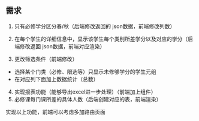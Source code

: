 ## 需求

1. 只有必修学分区分春/秋（后端修改返回的  json数据，前端修改列数）

2. 在每个学生的详细信息中，显示该学生每个类别所差学分以及对应的学分（后端修改返回 json数据，前端对应渲染）

3. 更改筛选条件（前端修改）

- 选择某个门类（必修、限选等）只显示未修够学分的学生元组
- 在对应列下面加上数据统计（总数）

4. 实现报表功能（能够导出excel进一步处理）（前端加上组件）
5. 必修课每门课所差的具体人数（后端创建对应的表，前端渲染）

实现以上功能，前端可以考虑多加路由页面